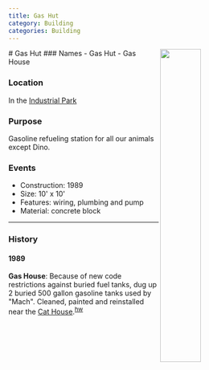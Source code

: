```yaml
---
title: Gas Hut
category: Building
categories: Building
---
```

<img src="https://raw.githubusercontent.com/MeanyLodge/meanylodge.github.com/assets/img/2020-Gas-Hut.jpeg" align="right" style="width: 40%;">
# Gas Hut
### Names
- Gas Hut
- Gas House

### Location
In the [Industrial Park](/Area/Industrial-Park)

### Purpose
Gasoline refueling station for all our animals except Dino.

### Events
- Construction: 1989
- Size: 10' x 10'
- Features: wiring, plumbing and pump
- Material: concrete block

---
### History
#### 1989

**Gas House**: Because of new code restrictions against buried fuel tanks, dug up 2 buried 500 gallon gasoline tanks used by "Mach". Cleaned, painted and reinstalled near the [Cat House](/Building/Cat-House).<sup>[hw][]</sup>


[hw]: /History/Walt